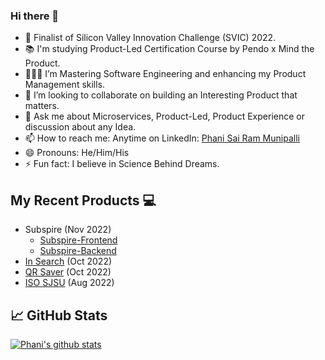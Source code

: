 ### Hi there 👋

- 🏅 Finalist of Silicon Valley Innovation Challenge (SVIC) 2022.
- 📚 I'm studying Product-Led Certification Course by Pendo x Mind the Product.
- 👨🏻‍🎓 I’m Mastering Software Engineering and enhancing my Product Management skills.
- 👯 I’m looking to collaborate on building an Interesting Product that matters.
- 💬 Ask me about Microservices, Product-Led, Product Experience or discussion about any Idea.
- 📫 How to reach me: Anytime on LinkedIn: [Phani Sai Ram Munipalli](https://www.linkedin.com/in/iamphanisairam/)
- 😄 Pronouns: He/Him/His
- ⚡ Fun fact: I believe in Science Behind Dreams.

## My Recent Products 💻

- Subspire (Nov 2022)
  - [Subspire-Frontend](https://github.com/phanisaimunipalli/subspire-frontend)
  - [Subspire-Backend](https://github.com/phanisaimunipalli/subspire-backend)
- [In Search](https://github.com/phanisaimunipalli/aws-insearch) (Oct 2022)
- [QR Saver](https://github.com/phanisaimunipalli/AWS-QR-Saver) (Oct 2022)
- [ISO SJSU](https://isosjsu.com) (Aug 2022)

## 📈 GitHub Stats

[![Phani's github stats](https://github-readme-stats.vercel.app/api?username=phanisaimunipalli)](https://github.com/phanisaimunipalli)
